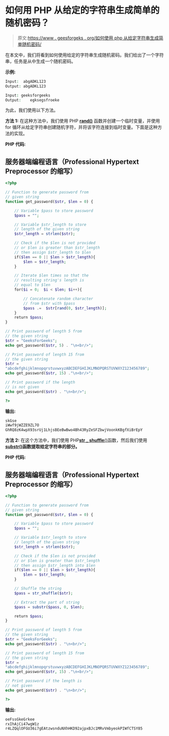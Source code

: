 # 如何用 PHP 从给定的字符串生成简单的随机密码？

> 原文:[https://www . geesforgeks . org/如何使用 php 从给定字符串生成简单随机密码/](https://www.geeksforgeeks.org/how-to-generate-simple-random-password-from-a-given-string-using-php/)

在本文中，我们将看到如何使用给定的字符串生成随机密码。我们给出了一个字符串，任务是从中生成一个随机密码。

**示例:**

```php
Input:  abgADKL123
Output: abgADKL123

Input: geeksforgeeks
Output:    egksegsfroeke
```

为此，我们使用以下方法。

**方法 1:** 在这种方法中，我们使用 PHP [**rand()**](https://www.geeksforgeeks.org/php-rand-function/) 函数并创建一个临时变量，并使用 for 循环从给定字符串创建随机字符，并将该字符连接到临时变量。下面是这种方法的实现。

**PHP 代码:**

## 服务器端编程语言（Professional Hypertext Preprocessor 的缩写）

```php
<?php

// Function to generate password from 
// given string
function get_password($str, $len = 0) {

    // Variable $pass to store password
    $pass = "";

    // Variable $str_length to store 
    // length of the given string
    $str_length = strlen($str);

    // Check if the $len is not provided
    // or $len is greater than $str_length
    // then assign $str_length to $len
    if($len == 0 || $len > $str_length){
        $len = $str_length;
    }

    // Iterate $len times so that the 
    // resulting string's length is 
    // equal to $len
    for($i = 0;  $i < $len; $i++){

        // Concatenate random character 
        // from $str with $pass
        $pass .=  $str[rand(0, $str_length)];
    }
    return $pass;
}

// Print password of length 5 from 
// the given string
$str = "GeeksForGeeks";
echo get_password($str, 5) . "\n<br/>";

// Print password of length 15 from
// the given string
$str = 
"abcdefghijklmnopqrstuvwxyzABCDEFGHIJKLMNOPQRSTUVWXYZ123456789";
echo get_password($str, 15) ."\n<br/>";

// Print password if the length 
// is not given
echo get_password($str) . "\n<br/>";

?>
```

**输出:**

```php
skGse
iWwf9jWZZE9ZL7O
GhRQ8zK4wpX93srUj1LhjsBEeBwBwo4Bh43RyZeSFZbwjVoonkKBgfXiBrEpY
```

**方法 2:** 在这个方法中，我们使用 PHP[**str _ shuffle**()](https://www.geeksforgeeks.org/php-str_shuffle-function/)函数，然后我们使用[**substr()**](https://www.geeksforgeeks.org/php-substr-function/)**函数提取给定字符串的部分。**

****PHP 代码:****

## **服务器端编程语言（Professional Hypertext Preprocessor 的缩写）**

```php
<?php

// Function to generate password from
// given string
function get_password($str, $len = 0) {

    // Variable $pass to store password
    $pass = "";

    // Variable $str_length to store
    // length of the given string
    $str_length = strlen($str);

    // Check if the $len is not provided
    // or $len is greater than $str_length
    // then assign $str_length into $len
    if($len == 0 || $len > $str_length){
        $len = $str_length;
    }

    // Shuffle the string 
    $pass = str_shuffle($str);

    // Extract the part of string
    $pass = substr($pass, 0, $len);

    return $pass;
}

// Print password of length 5 from
// the given string
$str = "GeeksForGeeks";
echo get_password($str) . "\n<br/>";

// Print password of length 15 from
// the given string
$str = 
"abcdefghijklmnopqrstuvwxyzABCDEFGHIJKLMNOPQRSTUVWXYZ123456789";
echo get_password($str, 15) ."\n<br/>";

// Print password if the length is
// not given
echo get_password($str) . "\n<br/>";

?>
```

****输出:****

```php
oeFssGkeGrkee
rxIhAjCi47wgW1z
r4LZQqlOFGU36i7gEAtzwsnduNXhHKD92ajpxBJc1MRvVmbyeokPIWfCTSY85
```
